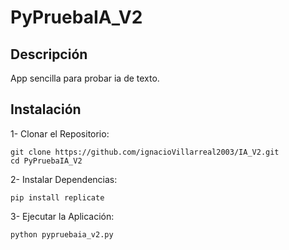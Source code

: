 # PyPruebaIA_V2

## Descripción 
App sencilla para probar ia de texto.

## Instalación
1- Clonar el Repositorio:

```
git clone https://github.com/ignacioVillarreal2003/IA_V2.git
cd PyPruebaIA_V2
```

2- Instalar Dependencias:

```
pip install replicate
```

3- Ejecutar la Aplicación:

```
python pypruebaia_v2.py
```
